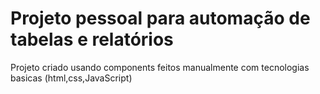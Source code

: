 # Projeto pessoal para automação de tabelas e relatórios
  Projeto criado usando components feitos manualmente com tecnologias basicas (html,css,JavaScript)
